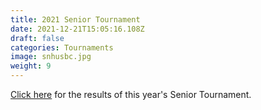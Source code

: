 ```yaml
---
title: 2021 Senior Tournament
date: 2021-12-21T15:05:16.108Z
draft: false
categories: Tournaments
image: snhusbc.jpg
weight: 9
---
```


<a href="index.pdf" target="blank">Click here</a> for the results of this year's Senior Tournament.